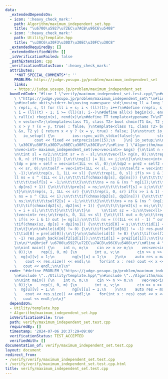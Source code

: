 ```yaml
---
data:
  _extendedDependsOn:
  - icon: ':heavy_check_mark:'
    path: Algorithm/maximum_independent_set.hpp
    title: "\u6700\u5927\u72EC\u7ACB\u96C6\u5408"
  - icon: ':heavy_check_mark:'
    path: Utility/template.hpp
    title: "\u30C6\u30F3\u30D7\u30EC\u30FC\u30C8"
  _extendedRequiredBy: []
  _extendedVerifiedWith: []
  _isVerificationFailed: false
  _pathExtension: cpp
  _verificationStatusIcon: ':heavy_check_mark:'
  attributes:
    '*NOT_SPECIAL_COMMENTS*': ''
    PROBLEM: https://judge.yosupo.jp/problem/maximum_independent_set
    links:
    - https://judge.yosupo.jp/problem/maximum_independent_set
  bundledCode: "#line 1 \"verify/maximum_independent_set.test.cpp\"\n#define PROBLEM\
    \ \"https://judge.yosupo.jp/problem/maximum_independent_set\"\n#line 1 \"Utility/template.hpp\"\
    \n#include <bits/stdc++.h>\nusing namespace std;\nusing ll = long long;\n#define\
    \ rep(i, s, t) for (ll i = s; i < (ll)(t); i++)\n#define rrep(i, s, t) for(ll\
    \ i = (ll)(t) - 1; i >= (ll)(s); i--)\n#define all(x) begin(x), end(x)\n#define\
    \ rall(x) rbegin(x), rend(x)\n\n#define TT template<typename T>\nTT using vec\
    \ = vector<T>;\ntemplate<class T1, class T2> bool chmin(T1 &x, T2 y) { return\
    \ x > y ? (x = y, true) : false; }\ntemplate<class T1, class T2> bool chmax(T1\
    \ &x, T2 y) { return x < y ? (x = y, true) : false; }\n\nstruct io_setup {\n \
    \   io_setup() {\n        ios::sync_with_stdio(false);\n        std::cin.tie(nullptr);\n\
    \        cout << fixed << setprecision(15);\n    }\n} io_setup;\n\n/*\n@brief\
    \ \u30C6\u30F3\u30D7\u30EC\u30FC\u30C8\n*/\n#line 1 \"Algorithm/maximum_independent_set.hpp\"\
    \nvec<int> maximum_independent_set(vec<vec<int>> &ngs) {\n\tint n = ngs.size();\n\
    \n\tint sl = n/2;\n\tint sr = n - sl;\n\n\tvec<ll> ng(n, 0);\n\trep(i, 0, n) rep(j,\
    \ 0, n) if(ngs[i][j]) {\n\t\tng[i] |= 1LL << j;\n\t}\n\n\tvec<int> dp,pre,self,dp2,pre2,self2;\n\
    \tdp = pre = self = vec<int>(1LL << sl, 0);\n\tdp2 = pre2 = self2 = vec<int>(1LL\
    \ << sr, 0);\n\tself = vec<int>(1LL << sl, -1);\n\tself2 = vec<int>(1LL << sr,\
    \ -1);\n\n\trep(s, 1, 1LL << sl) {\n\t\trep(i, 0, sl) if(s >> i & 1) {\n\t\t\t\
    ll ns = s ^ (1LL << i);\n\t\t\tif(chmax(dp[s], dp[ns])) {\n\t\t\t\tpre[s] = ns;\n\
    \t\t\t\tself[s] = -1;\n\t\t\t}\n\t\t\tns = ns & (ns ^ ng[i]);\n\t\t\tif(chmax(dp[s],\
    \ dp[ns] + 1)) {\n\t\t\t\tpre[s] = ns;\n\t\t\t\tself[s] = i;\n\t\t\t}\n\t\t}\n\
    \t}\n\n\trep(s, 1, 1LL << sr) {\n\t\trep(i, 0, sr) if(s >> i & 1) {\n\t\t\tll\
    \ ns = s ^ (1LL << i);\n\t\t\tif(chmax(dp2[s], dp2[ns])) {\n\t\t\t\tpre2[s] =\
    \ ns;\n\t\t\t\tself2[s] = -1;\n\t\t\t}\n\t\t\tns = ns & (ns ^ (ng[i + sl] >> sl));\n\
    \t\t\tif(chmax(dp2[s], dp2[ns] + 1)) {\n\t\t\t\tpre2[s] = ns;\n\t\t\t\tself2[s]\
    \ = i + sl;\n\t\t\t}\n\t\t}\n\t}\n     \n\tint sz = -1;\n\tvec<ll> id(2, 0);\n\
    \tvec<int> res;\n\trep(s, 0, 1LL << sl) {\n\t\tll out = 0;\n\t\trep(i, 0, sl)\
    \ if(s >> i & 1) out |= ng[i];\n\t\tll ns = (((1LL << n) - 1) ^ out) >> sl;\n\t\
    \tif(chmax(sz, dp[s] + dp2[ns])) {\n\t\t\tid[0] = s;\n\t\t\tid[1] = ns;\n\t\t\
    }\n\t}\n\n\twhile(id[0] != 0) {\n\t\tif(self[id[0]] != -1) res.push_back(self[id[0]]);\n\
    \t\tid[0] = pre[id[0]];\n\t}\n\n\twhile(id[1] != 0) {\n\t\tif(self2[id[1]] !=\
    \ -1) res.push_back(self2[id[1]]);\n\t\tid[1] = pre2[id[1]];\n\t}\n\treturn res;\n\
    }\n\n/*\n@brief \u6700\u5927\u72EC\u7ACB\u96C6\u5408\n*/\n#line 4 \"verify/maximum_independent_set.test.cpp\"\
    \n\nint main() {\n    int n, m;\n    cin >> n >> m;\n    vec<vec<int>> ng(n, vec<int>(n,\
    \ 0));\n    rep(i, 0, m) {\n        int u, v;\n        cin >> u >> v;\n      \
    \  ng[u][v] = 1;\n        ng[v][u] = 1;\n    }\n\n    auto res = maximum_independent_set(ng);\n\
    \    cout << res.size() << endl;\n    for(int x : res) cout << x << \" \";\n \
    \   cout << endl;\n\n}\n"
  code: "#define PROBLEM \"https://judge.yosupo.jp/problem/maximum_independent_set\"\
    \n#include \"../Utility/template.hpp\"\n#include \"../Algorithm/maximum_independent_set.hpp\"\
    \n\nint main() {\n    int n, m;\n    cin >> n >> m;\n    vec<vec<int>> ng(n, vec<int>(n,\
    \ 0));\n    rep(i, 0, m) {\n        int u, v;\n        cin >> u >> v;\n      \
    \  ng[u][v] = 1;\n        ng[v][u] = 1;\n    }\n\n    auto res = maximum_independent_set(ng);\n\
    \    cout << res.size() << endl;\n    for(int x : res) cout << x << \" \";\n \
    \   cout << endl;\n\n}"
  dependsOn:
  - Utility/template.hpp
  - Algorithm/maximum_independent_set.hpp
  isVerificationFile: true
  path: verify/maximum_independent_set.test.cpp
  requiredBy: []
  timestamp: '2024-07-06 20:37:29+09:00'
  verificationStatus: TEST_ACCEPTED
  verifiedWith: []
documentation_of: verify/maximum_independent_set.test.cpp
layout: document
redirect_from:
- /verify/verify/maximum_independent_set.test.cpp
- /verify/verify/maximum_independent_set.test.cpp.html
title: verify/maximum_independent_set.test.cpp
---
```

